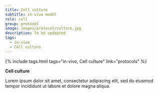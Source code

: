```yaml
---
title: Cell culture
subtitle: in-vivo model
role: cell
group: protocol
image: images/protocol/culture.jpg
description: To be updapted
tags:
  - in-vivo
  - Cell culture
---
```


{%
  include tags.html
  tags="in-vivo, Cell culture"
  link="protocols"
%}

<strong>Cell culture</strong>

Lorem ipsum dolor sit amet, consectetur adipiscing elit, sed do eiusmod tempor incididunt ut labore et dolore magna aliqua.
